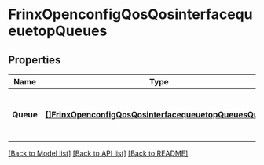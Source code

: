 # FrinxOpenconfigQosQosinterfacequeuetopQueues

## Properties
Name | Type | Description | Notes
------------ | ------------- | ------------- | -------------
**Queue** | [**[]FrinxOpenconfigQosQosinterfacequeuetopQueuesQueue**](frinx.openconfig.qos.qosinterfacequeuetop.queues.Queue.md) | Optional[Top-level container for the queue associated with this interface] REF:Optional.empty | [optional] [default to null]

[[Back to Model list]](../README.md#documentation-for-models) [[Back to API list]](../README.md#documentation-for-api-endpoints) [[Back to README]](../README.md)


